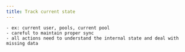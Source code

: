 ```yaml
---
title: Track current state
---
```


    - ex: current user, pools, current pool
    - careful to maintain proper sync
    - all actions need to understand the internal state and deal with missing data
